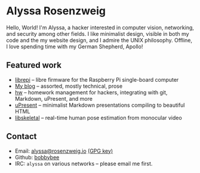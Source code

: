 Alyssa Rosenzweig 
=================

Hello, World! I'm Alyssa, a hacker interested in computer vision, networking, and security among other fields. I like minimalist design, visible in both my code and the my website design, and I admire the UNIX philosophy. Offline, I love spending time with my German Shepherd, Apollo!

Featured work
-------------

-   [librepi](https://github.com/librepi) – libre firmware for the Raspberry Pi single-board computer
-   [My blog](https://blog.rosenzweig.io) – assorted, mostly technical, prose
-   [hw](https://github.com/bobbybee/hw) – homework management for hackers, integrating with git, Markdown, uPresent, and more
-   [uPresent](https://github.com/bobbybee/uPresent) – minimalist Markdown presentations compiling to beautiful HTML
-   [libskeletal](https://github.com/bobbybee/libskeletal) – real-time human pose estimation from monocular video

Contact
-------

-   Email: <alyssa@rosenzweig.io> [(GPG key)](/gpg.pub)
-   Github: [bobbybee](https://github.com/bobbybee)
-   IRC: `alyssa` on various networks – please email me first.

